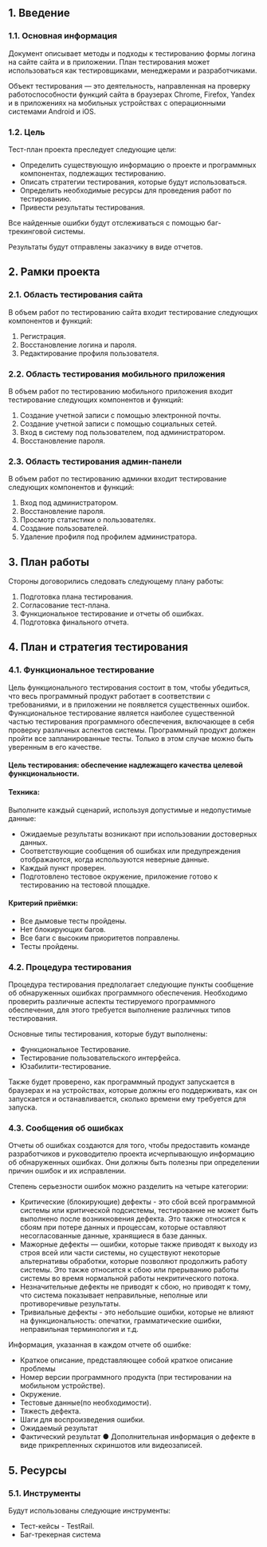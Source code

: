 ## 1. Введение
### 1.1. Основная информация
Документ описывает методы и подходы к тестированию формы логина на сайте сайта и в приложении.
План тестирования может использоваться как тестировщиками, менеджерами и
разработчиками.

Объект тестирования — это деятельность, направленная на проверку работоспособности
функций сайта в браузерах Chrome, Firefox, Yandex и в приложениях на мобильных устройствах с операционными системами Android и iOS.

### 1.2. Цель
Тест-план проекта преследует следующие цели:
* Определить существующую информацию о проекте и программных компонентах, 
подлежащих тестированию.
* Описать стратегии тестирования, которые будут использоваться.
* Определить необходимые ресурсы для проведения работ по тестированию.
* Привести результаты тестирования.

Все найденные ошибки будут
отслеживаться с помощью баг-трекинговой системы.

Результаты будут отправлены заказчику в виде отчетов. 

## 2. Рамки проекта
### 2.1. Область тестирования сайта
В объем работ по тестированию сайта входит тестирование следующих 
компонентов и функций:
1. Регистрация.
2. Восстановление логина и пароля.
3. Редактирование профиля пользователя.

### 2.2. Область тестирования мобильного приложения
В объем работ по тестированию мобильного приложения входит 
тестирование следующих компонентов и функций:
1. Создание учетной записи с помощью электронной почты.
2. Создание учетной записи с помощью социальных сетей.
3. Вход в систему под пользователем, под администратором.
4. Восстановление пароля.

### 2.3. Область тестирования админ-панели
В объем работ по тестированию админки входит тестирование следующих 
компонентов и функций:
1. Вход под администратором.
2. Восстановление пароля.
3. Просмотр статистики о пользователях.
4. Создание пользователей.
5. Удаление профиля под профилем администратора.

## 3. План работы
Стороны договорились следовать следующему плану работы:
1. Подготовка плана тестирования.
2. Согласование тест-плана.
3. Функциональное тестирование и отчеты об ошибках.
4. Подготовка финального отчета.

## 4. План и стратегия тестирования
### 4.1. Функциональное тестирование
Цель функционального тестирования состоит в том, чтобы убедиться, что весь 
программный продукт работает в соответствии с требованиями, и в приложении не 
появляется существенных ошибок. Функциональное тестирование является наиболее 
существенной частью тестирования программного обеспечения, включающее в себя 
проверку различных аспектов системы. Программный продукт должен пройти все 
запланированные тесты. Только в этом случае можно быть уверенным в его качестве.

#### Цель тестирования: обеспечение надлежащего качества целевой функциональности.
#### Техника: 
Выполните каждый сценарий, используя допустимые и недопустимые 
данные:
* Ожидаемые результаты возникают при использовании достоверных 
данных.
* Соответствующие сообщения об ошибках или предупреждения 
отображаются, когда используются неверные данные.
* Каждый пункт проверен.
* Подготовлено тестовое окружение, приложение готово к тестированию 
на тестовой площадке. 

#### Критерий приёмки:
* Все дымовые тесты пройдены.
* Нет блокирующих багов.
* Все баги с высоким приоритетов поправлены.
* Тесты пройдены.

### 4.2. Процедура тестирования
Процедура тестирования предполагает следующие пункты сообщение об обнаруженных ошибках программного обеспечения.
Необходимо проверить различные аспекты тестируемого программного обеспечения, для 
этого требуется выполнение различных типов тестирования.

Основные типы тестирования, которые будут выполнены:
* Функциональное Тестирование.
* Тестирование пользовательского интерфейса.
* Юзабилити-тестирование.

Также будет проверено, как программный продукт запускается в браузерах и на устройствах,
которые должны его поддерживать, как он запускается и останавливается, сколько
времени ему требуется для запуска.

### 4.3. Сообщения об ошибках
Отчеты об ошибках создаются для того, чтобы предоставить команде разработчиков и
руководителю проекта исчерпывающую информацию об обнаруженных ошибках. Они
должны быть полезны при определении причин ошибок и их исправлении.

Степень серьезности ошибок можно разделить на четыре категории:
* Критические (блокирующие) дефекты - это сбой всей программной системы или
критической подсистемы, тестирование не может быть выполнено после
возникновения дефекта. Это также относится к сбоям при потере данных и процессам,
которые оставляют несогласованные данные, хранящиеся в базе данных.
* Мажорные дефекты — ошибки, которые также приводят к выходу из строя всей или
части системы, но существуют некоторые альтернативы обработки, которые
позволяют продолжить работу системы. Это также относится к сбою или прерыванию
работы системы во время нормальной работы некритического потока.
* Незначительные дефекты не приводят к сбою, но приводят к тому, что система 
показывает неправильные, неполные или противоречивые результаты.
* Тривиальные дефекты - это небольшие ошибки, которые не влияют на 
функциональность: опечатки, грамматические ошибки, неправильная терминология и 
т.д.

Информация, указанная в каждом отчете об ошибке:
* Краткое описание, представляющее собой краткое описание проблемы
* Номер версии программного продукта (при тестировании на мобильном устройстве).
* Окружение.
* Тестовые данные(по необходимости).
* Тяжесть дефекта.
* Шаги для воспроизведения ошибки.
* Ожидаемый результат
* Фактический результат
● Дополнительная информация о дефекте в виде прикрепленных скриншотов или 
видеозаписей.

## 5. Ресурсы
### 5.1. Инструменты
Будут использованы следующие инструменты:
* Тест-кейсы - TestRail.
* Баг-трекерная система
